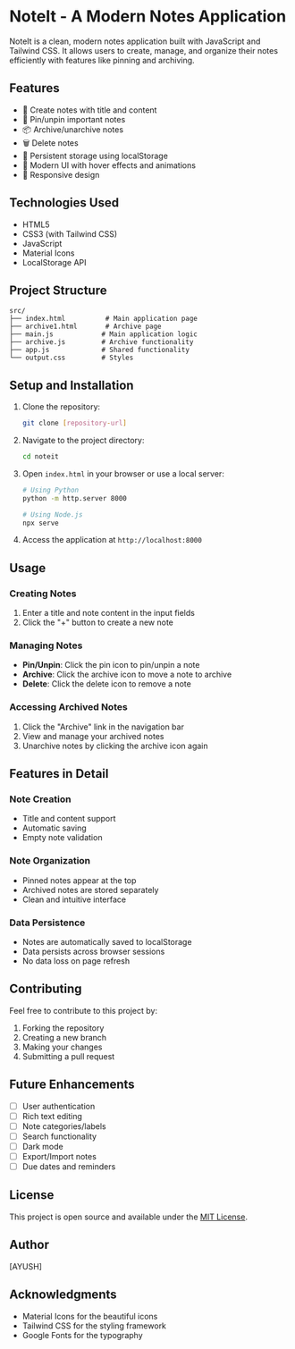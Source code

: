 # NoteIt - A Modern Notes Application

NoteIt is a clean, modern notes application built with  JavaScript and Tailwind CSS. It allows users to create, manage, and organize their notes efficiently with features like pinning and archiving.

## Features

- 📝 Create notes with title and content
- 📌 Pin/unpin important notes
- 📦 Archive/unarchive notes
- 🗑️ Delete notes
- 💾 Persistent storage using localStorage
- 🎨 Modern UI with hover effects and animations
- 📱 Responsive design


## Technologies Used

- HTML5
- CSS3 (with Tailwind CSS)
- JavaScript
- Material Icons
- LocalStorage API

## Project Structure

```
src/
├── index.html          # Main application page
├── archive1.html       # Archive page
├── main.js            # Main application logic
├── archive.js         # Archive functionality
├── app.js             # Shared functionality
└── output.css         # Styles
```

## Setup and Installation

1. Clone the repository:
   ```bash
   git clone [repository-url]
   ```

2. Navigate to the project directory:
   ```bash
   cd noteit
   ```

3. Open `index.html` in your browser or use a local server:
   ```bash
   # Using Python
   python -m http.server 8000
   
   # Using Node.js
   npx serve
   ```

4. Access the application at `http://localhost:8000`

## Usage

### Creating Notes
1. Enter a title and note content in the input fields
2. Click the "+" button to create a new note

### Managing Notes
- **Pin/Unpin**: Click the pin icon to pin/unpin a note
- **Archive**: Click the archive icon to move a note to archive
- **Delete**: Click the delete icon to remove a note

### Accessing Archived Notes
1. Click the "Archive" link in the navigation bar
2. View and manage your archived notes
3. Unarchive notes by clicking the archive icon again

## Features in Detail

### Note Creation
- Title and content support
- Automatic saving
- Empty note validation

### Note Organization
- Pinned notes appear at the top
- Archived notes are stored separately
- Clean and intuitive interface

### Data Persistence
- Notes are automatically saved to localStorage
- Data persists across browser sessions
- No data loss on page refresh

## Contributing

Feel free to contribute to this project by:
1. Forking the repository
2. Creating a new branch
3. Making your changes
4. Submitting a pull request

## Future Enhancements

- [ ] User authentication
- [ ] Rich text editing
- [ ] Note categories/labels
- [ ] Search functionality
- [ ] Dark mode
- [ ] Export/Import notes
- [ ] Due dates and reminders

## License

This project is open source and available under the [MIT License](LICENSE).

## Author

[AYUSH]

## Acknowledgments

- Material Icons for the beautiful icons
- Tailwind CSS for the styling framework
- Google Fonts for the typography 